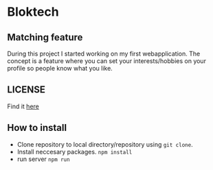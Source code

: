 # Bloktech

## Matching feature

During this project I started working on my first webapplication. The concept is a feature where you can set your interests/hobbies on your profile so people know what you like.


## LICENSE
Find it [here](https://github.com/KaivWezel/Bloktech/blob/master/LICENSE)

## How to install
* Clone repository to local directory/repository using `git clone`.
* Install neccesary packages. `npm install`
* run server `npm run`

